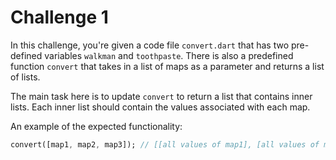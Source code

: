 # Challenge 1

In this challenge, you're given a code file `convert.dart` that has two pre-defined variables `walkman` and `toothpaste`. There is also a predefined function `convert` that takes in a list of maps as a parameter and returns a list of lists. 

The main task here is to update `convert` to return a list that contains inner lists. Each inner list should contain the values associated with each map.

An example of the expected functionality:

```dart
convert([map1, map2, map3]); // [[all values of map1], [all values of map2], [all values of map 3]]
```
